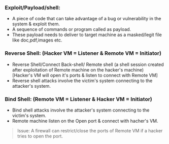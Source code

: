 ### Exploit/Payload/shell:
- A piece of code that can take advantage of a bug or vulnerability in the system & exploit them.
- A sequence of commands or program called as payload.
- These payload needs to deliver to target machine as a masked/legit file like doc,pdf,images etc.

### Reverse Shell: (Hacker VM = Listener & Remote VM = Initiator)
- Reverse Shell/Connect Back-shell/ Remote shell (a shell session created after exploitation of Remote machine on the hacker's machine) [Hacker's VM will open it's ports & listen to connect with Remote VM]
- Reverse shell attacks involve the victim's system connecting to the attacker's system.

### Bind Shell: (Remote VM = Listener & Hacker VM = Initiator)
- Bind shell attacks involve the attacker's system connecting to the victim's system.
- Remote machine listen on the Open port & connect with hacher's VM.
> Issue: A firewall can restrict/close the ports of Remote VM if a hacker tries to open the port.

### 
